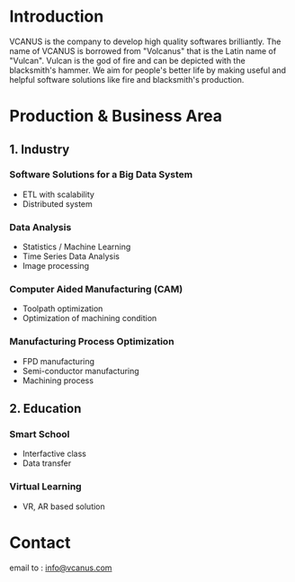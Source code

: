 # Introduction
VCANUS is the company to develop high quality softwares brilliantly. The name of VCANUS is borrowed from "Volcanus" that is the Latin name of "Vulcan". Vulcan is the god of fire and can be depicted with the blacksmith's hammer. We aim for people's better life by making useful and helpful software solutions like fire and blacksmith's production.

# Production & Business Area

## 1. Industry

### Software Solutions for a Big Data System
 - ETL with scalability
 - Distributed system

### Data Analysis
 - Statistics / Machine Learning
 - Time Series Data Analysis
 - Image processing

### Computer Aided Manufacturing (CAM)
 - Toolpath optimization
 - Optimization of machining condition

### Manufacturing Process Optimization
 - FPD manufacturing
 - Semi-conductor manufacturing
 - Machining process

## 2. Education

### Smart School
 - Interfactive class
 - Data transfer

### Virtual Learning 
 - VR, AR based solution

# Contact
email to : info@vcanus.com
